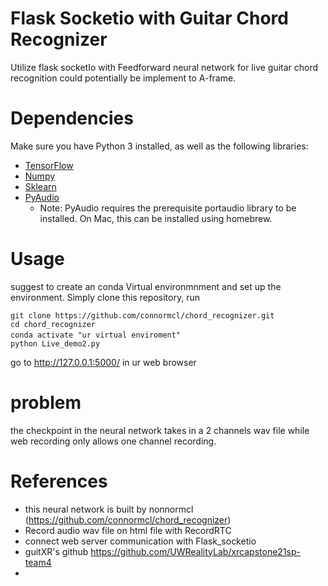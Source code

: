
# Flask Socketio with Guitar Chord Recognizer
Utilize flask socketIo with Feedforward neural network for live guitar chord recognition could potentially be implement to A-frame. 



# Dependencies
Make sure you have Python 3 installed, as well as the following libraries:
- [TensorFlow](https://www.tensorflow.org/install/)
- [Numpy](http://www.numpy.org/)
- [Sklearn](http://scikit-learn.org/stable/)
- [PyAudio](https://people.csail.mit.edu/hubert/pyaudio/)
  * Note: PyAudio requires the prerequisite portaudio library to be installed. On Mac, this can be installed using homebrew.

# Usage

suggest to create an conda Virtual environmnment and set up the environment. 
Simply clone this repository,  run 

```
git clone https://github.com/connormcl/chord_recognizer.git
cd chord_recognizer
conda activate "ur virtual enviroment"　
python Live_demo2.py 
```

go to http://127.0.0.1:5000/ in ur web browser 

# problem 
  the checkpoint in the neural network takes in a 2 channels wav file while web recording only allows one channel recording.


# References
- this neural network is built by nonnormcl (https://github.com/connormcl/chord_recognizer)
- Record audio wav file on html file with RecordRTC 
- connect web server communication with Flask_socketio 
- guitXR's github https://github.com/UWRealityLab/xrcapstone21sp-team4
- 
